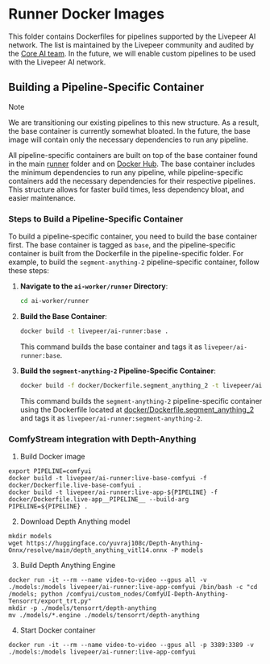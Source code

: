 # Runner Docker Images

This folder contains Dockerfiles for pipelines supported by the Livepeer AI network. The list is maintained by the Livepeer community and audited by the [Core AI team](https://explorer.livepeer.org/treasury/42084921863832634370966409987770520882792921083596034115019946998721416745190). In the future, we will enable custom pipelines to be used with the Livepeer AI network.

## Building a Pipeline-Specific Container

> [!NOTE]
> We are transitioning our existing pipelines to this new structure. As a result, the base container is currently somewhat bloated. In the future, the base image will contain only the necessary dependencies to run any pipeline.

All pipeline-specific containers are built on top of the base container found in the main [runner](../) folder and on [Docker Hub](https://hub.docker.com/r/livepeer/ai-runner). The base container includes the minimum dependencies to run any pipeline, while pipeline-specific containers add the necessary dependencies for their respective pipelines. This structure allows for faster build times, less dependency bloat, and easier maintenance.

### Steps to Build a Pipeline-Specific Container

To build a pipeline-specific container, you need to build the base container first. The base container is tagged as `base`, and the pipeline-specific container is built from the Dockerfile in the pipeline-specific folder. For example, to build the `segment-anything-2` pipeline-specific container, follow these steps:

1. **Navigate to the `ai-worker/runner` Directory**:

   ```bash
   cd ai-worker/runner
    ```

2. **Build the Base Container**:

   ```bash
   docker build -t livepeer/ai-runner:base .
   ```

   This command builds the base container and tags it as `livepeer/ai-runner:base`.

3. **Build the `segment-anything-2` Pipeline-Specific Container**:

   ```bash
   docker build -f docker/Dockerfile.segment_anything_2 -t livepeer/ai-runner:segment-anything-2 .
   ```

   This command builds the `segment-anything-2` pipeline-specific container using the Dockerfile located at [docker/Dockerfile.segment_anything_2](docker/Dockerfile.segment_anything_2) and tags it as `livepeer/ai-runner:segment-anything-2`.

### ComfyStream integration with Depth-Anything

1. Build Docker image
```
export PIPELINE=comfyui
docker build -t livepeer/ai-runner:live-base-comfyui -f docker/Dockerfile.live-base-comfyui .
docker build -t livepeer/ai-runner:live-app-${PIPELINE} -f docker/Dockerfile.live-app__PIPELINE__ --build-arg PIPELINE=${PIPELINE} .
```

2. Download Depth Anything model
```
mkdir models
wget https://huggingface.co/yuvraj108c/Depth-Anything-Onnx/resolve/main/depth_anything_vitl14.onnx -P models
```

3. Build Depth Anything Engine
```
docker run -it --rm --name video-to-video --gpus all -v ./models:/models livepeer/ai-runner:live-app-comfyui /bin/bash -c "cd /models; python /comfyui/custom_nodes/ComfyUI-Depth-Anything-Tensorrt/export_trt.py"
mkdir -p ./models/tensorrt/depth-anything
mv ./models/*.engine ./models/tensorrt/depth-anything
```

4. Start Docker container

```
docker run -it --rm --name video-to-video --gpus all -p 3389:3389 -v ./models:/models livepeer/ai-runner:live-app-comfyui
```